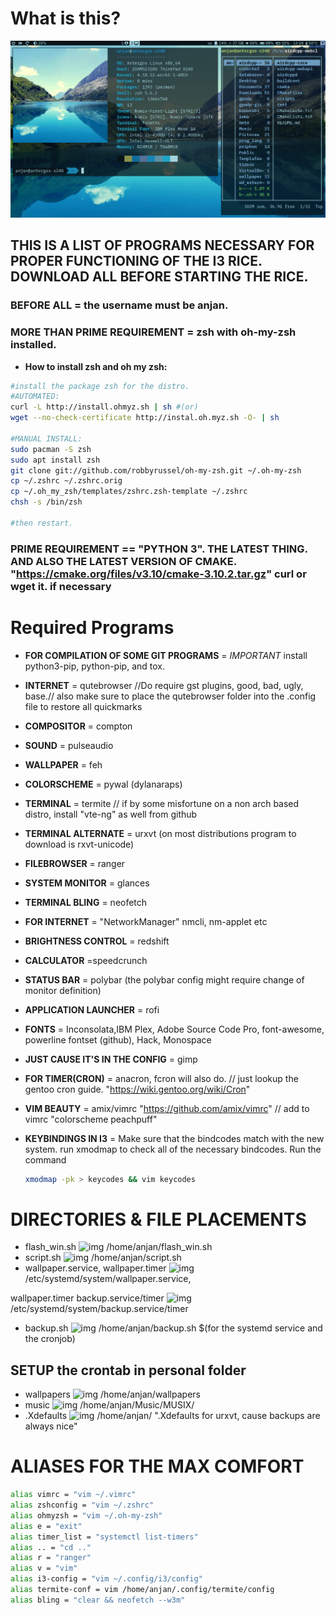# What is this?

![image preview](preview.png)
## THIS IS A LIST OF PROGRAMS NECESSARY FOR PROPER FUNCTIONING OF THE I3 RICE. DOWNLOAD ALL BEFORE STARTING THE RICE.

### BEFORE ALL = the username must be anjan.

### MORE THAN PRIME REQUIREMENT = zsh with oh-my-zsh installed.
- **How to install zsh and oh my zsh:**

```bash
#install the package zsh for the distro.
#AUTOMATED:
curl -L http://install.ohmyz.sh | sh #(or)
wget --no-check-certificate http://instal.oh.myz.sh -O- | sh

#MANUAL INSTALL:
sudo pacman -S zsh
sudo apt install zsh
git clone git://github.com/robbyrussel/oh-my-zsh.git ~/.oh-my-zsh
cp ~/.zshrc ~/.zshrc.orig
cp ~/.oh_my_zsh/templates/zshrc.zsh-template ~/.zshrc
chsh -s /bin/zsh

#then restart.
```

### PRIME REQUIREMENT == "PYTHON 3". THE LATEST THING. AND ALSO THE LATEST VERSION OF CMAKE. "https://cmake.org/files/v3.10/cmake-3.10.2.tar.gz" curl or wget it. if necessary

# Required Programs

- **FOR COMPILATION OF SOME GIT PROGRAMS** = *IMPORTANT* install python3-pip, python-pip, and tox.
- **INTERNET** = qutebrowser //Do require gst plugins, good, bad, ugly, base.// also make sure to place the qutebrowser folder into the .config file to restore all quickmarks
- **COMPOSITOR** = compton
- **SOUND** = pulseaudio
- **WALLPAPER** = feh
- **COLORSCHEME** = pywal (dylanaraps)
- **TERMINAL** = termite // if by some misfortune on a non arch based distro, install "vte-ng" as well from github
- **TERMINAL ALTERNATE** = urxvt (on most distributions program to download is rxvt-unicode)
- **FILEBROWSER** = ranger
- **SYSTEM MONITOR** = glances
- **TERMINAL BLING** = neofetch
- **FOR INTERNET** = "NetworkManager" nmcli, nm-applet etc
- **BRIGHTNESS CONTROL** = redshift
- **CALCULATOR** =speedcrunch
- **STATUS BAR** = polybar (the polybar config might require change of monitor definition)
- **APPLICATION LAUNCHER** = rofi
- **FONTS** = Inconsolata,IBM Plex, Adobe Source Code Pro, font-awesome, powerline fontset (github), Hack, Monospace
- **JUST CAUSE IT'S IN THE CONFIG** = gimp
- **FOR TIMER(CRON)** = anacron, fcron will also do. // just lookup the gentoo cron guide. "https://wiki.gentoo.org/wiki/Cron"
- **VIM BEAUTY** = amix/vimrc "https://github.com/amix/vimrc" // add to vimrc "colorscheme peachpuff"
- **KEYBINDINGS IN I3** = Make sure that the bindcodes match with the new system. run xmodmap to check all of the necessary bindcodes. Run the command

  ```bash
  xmodmap -pk > keycodes && vim keycodes
  ```

# DIRECTORIES & FILE PLACEMENTS

- flash_win.sh ![img](http://bit.ly/2RDr1t6) /home/anjan/flash_win.sh
- script.sh ![img](http://bit.ly/2RDr1t6) /home/anjan/script.sh
- wallpaper.service, wallpaper.timer ![img](http://bit.ly/2RDr1t6) /etc/systemd/system/wallpaper.service,

wallpaper.timer backup.service/timer ![img](http://bit.ly/2RDr1t6) /etc/systemd/system/backup.service/timer
- backup.sh ![img](http://bit.ly/2RDr1t6) /home/anjan/backup.sh $(for the systemd service and the cronjob)

## SETUP the crontab in personal folder

- wallpapers ![img](http://bit.ly/2RDr1t6) /home/anjan/wallpapers
- music ![img](http://bit.ly/2RDr1t6) /home/anjan/Music/MUSIX/
- .Xdefaults ![img](http://bit.ly/2RDr1t6) /home/anjan/ ".Xdefaults for urxvt, cause backups are always nice"

# ALIASES FOR THE MAX COMFORT
```bash
alias vimrc = "vim ~/.vimrc"
alias zshconfig = "vim ~/.zshrc"
alias ohmyzsh = "vim ~/.oh-my-zsh"
alias e = "exit"
alias timer_list = "systemctl list-timers"
alias .. = "cd .."
alias r = "ranger"
alias v = "vim"
alias i3-config = "vim ~/.config/i3/config"
alias termite-conf = vim /home/anjan/.config/termite/config
alias bling = "clear && neofetch --w3m"
```
